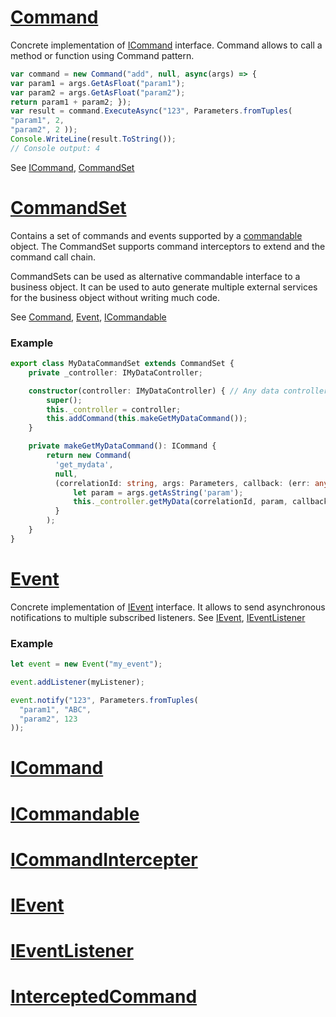 
# [Command](#)

Concrete implementation of [ICommand](#ICommand) interface. Command allows to call a method or function using Command pattern.

```typescript
var command = new Command("add", null, async(args) => {
var param1 = args.GetAsFloat("param1");
var param2 = args.GetAsFloat("param2");
return param1 + param2; });
var result = command.ExecuteAsync("123", Parameters.fromTuples(
"param1", 2,
"param2", 2 ));
Console.WriteLine(result.ToString()); 
// Console output: 4
```

See [ICommand](#ICommand), [CommandSet](#CommandSet)


# [CommandSet](#)
Contains a set of commands and events supported by a [commandable](#ICommandable) object. The CommandSet supports command interceptors to extend and the command call chain.

CommandSets can be used as alternative commandable interface to a business object. It can be used to auto generate multiple external services for the business object without writing much code.

See [Command](#Command), [Event](#Event), [ICommandable](#ICommandable)

### Example
```typescript
export class MyDataCommandSet extends CommandSet {
    private _controller: IMyDataController;

    constructor(controller: IMyDataController) { // Any data controller interface
        super();
        this._controller = controller;
        this.addCommand(this.makeGetMyDataCommand());
    }

    private makeGetMyDataCommand(): ICommand {
        return new Command(
          'get_mydata',
          null,
          (correlationId: string, args: Parameters, callback: (err: any, result: any) => void) => {
              let param = args.getAsString('param');
              this._controller.getMyData(correlationId, param, callback);
          }
        );
    }
}
```

# [Event](#)

Concrete implementation of [IEvent](#IEvent) interface. It allows to send asynchronous notifications to multiple subscribed listeners.
See [IEvent](#IEvent), [IEventListener](#IEventListener)

### Example
```typescript
let event = new Event("my_event");

event.addListener(myListener);

event.notify("123", Parameters.fromTuples(
  "param1", "ABC",
  "param2", 123
));
```

# [ICommand](#)


# [ICommandable](#)


# [ICommandIntercepter](#)


# [IEvent](#)


# [IEventListener](#)


# [InterceptedCommand](#)
